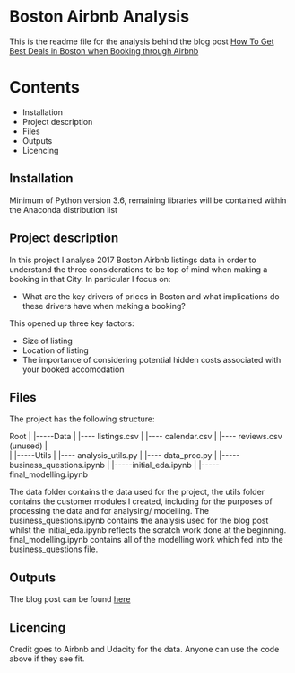 # Boston Airbnb Analysis

This is the readme file for the analysis behind the blog post [How To Get Best Deals in Boston when Booking through Airbnb](https://medium.com/@matthewspillane88/how-to-get-best-deals-in-boston-when-booking-through-airbnb-e01da035cf51)

# Contents

* Installation
* Project description
* Files
* Outputs
* Licencing

## Installation

Minimum of Python version 3.6, remaining libraries will be contained within the Anaconda distribution list

## Project description

In this project I analyse 2017 Boston Airbnb listings data in order to understand the three considerations to be top of mind when making a booking in that City. 
In particular I focus on:

* What are the key drivers of prices in Boston and what implications do these drivers have when making a booking?

This opened up three key factors:

* Size of listing
* Location of listing
* The importance of considering potential hidden costs associated with your booked accomodation

## Files

The project has the following structure:

Root
|
|-----Data
|		|---- listings.csv
|		|---- calendar.csv
|		|---- reviews.csv (unused)
|		
|
|-----Utils
|		|---- analysis_utils.py
|		|---- data_proc.py
|
|-----business_questions.ipynb
|
|-----initial_eda.ipynb
|
|-----final_modelling.ipynb		

The data folder contains the data used for the project, the utils folder contains the customer modules I created, including for the purposes of processing the data and 
for analysing/ modelling. The business_questions.ipynb contains the analysis used for the blog post whilst the initial_eda.ipynb reflects the scratch work done at the beginning.
final_modelling.ipynb contains all of the modelling work which fed into the business_questions file.

## Outputs

The blog post can be found [here](https://medium.com/@matthewspillane88/how-to-get-best-deals-in-boston-when-booking-through-airbnb-e01da035cf51)

## Licencing

Credit goes to Airbnb and Udacity for the data. Anyone can use the code above if they see fit.


